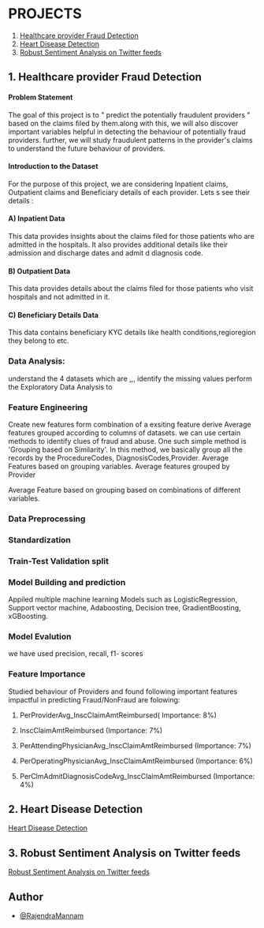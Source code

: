 # PROJECTS

1. [Healthcare provider Fraud Detection](https://github.com/rajendranaidu495/ML_Projects/tree/main/HealthCare_Provider_Fraud_Detection)
2. [Heart Disease Detection](https://github.com/rajendranaidu495/ML_Projects/tree/main/Heart%20Disease%20detection)
3. [Robust Sentiment Analysis on Twitter feeds](https://github.com/rajendranaidu495/ANLY699Project/blob/master/ANLY699%20thesis%20final_RajendraNaiduMannam.pdf)

## 1. Healthcare provider Fraud Detection

#### Problem Statement
The goal of this project is to " predict the potentially fraudulent providers " based on the claims filed by them.along with this, we will also discover important variables helpful in detecting the behaviour of potentially fraud providers. further, we will study fraudulent patterns in the provider's claims to understand the future behaviour of providers.

#### Introduction to the Dataset
For the purpose of this project, we are considering Inpatient claims, Outpatient claims and Beneficiary details of each provider. Lets s see their details :

#### A) Inpatient Data

This data provides insights about the claims filed for those patients who are admitted in the hospitals. It also provides additional details like their admission and discharge dates and admit d diagnosis code.

#### B) Outpatient Data

This data provides details about the claims filed for those patients who visit hospitals and not admitted in it.

#### C) Beneficiary Details Data

This data contains beneficiary KYC details like health conditions,regioregion they belong to etc.

### Data Analysis:
understand the 4 datasets which are ,,, identify the missing values 
perform the Exploratory Data Analysis to 

### Feature Engineering 
Create new features form combination of a exsiting feature 
derive Average features grouped according to columns of datasets.
we can use certain methods to identify clues of fraud and abuse. One such simple method is 'Grouping based on Similarity'. In this method, we basically group all the records by the ProcedureCodes, DiagnosisCodes,Provider.
Average Features based on grouping variables. Average features grouped by Provider

Average Feature based on grouping based on combinations of different variables.


### Data Preprocessing 

### Standardization 

### Train-Test Validation split

### Model Building and prediction
Appiled multiple machine learning Models such as LogisticRegression, Support vector machine, Adaboosting, Decision tree, 
GradientBoosting, xGBoosting. 

### Model Evalution 
we have used precision, recall, f1- scores

### Feature Importance 
Studied behaviour of Providers and found following important features impactful in predicting Fraud/NonFraud are folowing:

1) PerProviderAvg_InscClaimAmtReimbursed( Importance: 8%)

2) InscClaimAmtReimbursed (Importance: 7%)

3) PerAttendingPhysicianAvg_InscClaimAmtReimbursed (Importance: 7%)

4) PerOperatingPhysicianAvg_InscClaimAmtReimbursed (Importance: 6%)

5) PerClmAdmitDiagnosisCodeAvg_InscClaimAmtReimbursed (Importance: 4%)


## 2. Heart Disease Detection

[Heart Disease Detection](https://github.com/rajendranaidu495/ML_Projects/tree/main/Heart%20Disease%20detection)


## 3. Robust Sentiment Analysis on Twitter feeds 
[Robust Sentiment Analysis on Twitter feeds](https://github.com/rajendranaidu495/ANLY699Project/blob/master/ANLY699%20thesis%20final_RajendraNaiduMannam.pdf)
## Author

- [@RajendraMannam](https://github.com/rajendranaidu495)

  